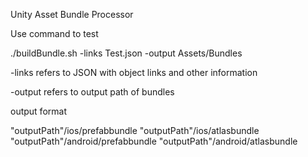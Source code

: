 Unity Asset Bundle Processor

Use command to test

./buildBundle.sh -links Test.json -output Assets/Bundles

-links refers to JSON with object links and other information

-output refers to output path of bundles

output format 

"outputPath"/ios/prefabbundle
"outputPath"/ios/atlasbundle
"outputPath"/android/prefabbundle
"outputPath"/android/atlasbundle


